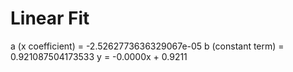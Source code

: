 
# Linear Fit

a (x coefficient) = -2.5262773636329067e-05
b (constant term) = 0.921087504173533
y = -0.0000x + 0.9211
